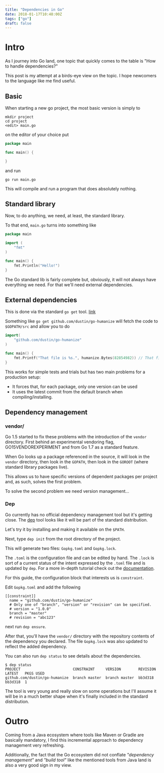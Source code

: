 ```yaml
---
title: "Dependencies in Go"
date: 2018-01-17T10:48:00Z
tags: ["go"]
draft: false
---
```


# Intro

As I journey into Go land, one topic that quickly comes to the table is "How to handle dependencies?"

This post is my attempt at a birds-eye view on the topic. I hope newcomers to the language like me find useful.

## Basic

When starting a new go project, the most basic version is simply to

```
mkdir project
cd project
<edit> main.go
```

on the editor of your choice put

```go
package main

func main() {

}

```

and run

```
go run main.go
```

This will compile and run a program that does absolutely nothing.

## Standard library

Now, to do anything, we need, at least, the standard library. 

To that end, `main.go` turns into something like

```go
package main

import (
    "fmt"
)

func main() {
    fmt.Println("Hello!")
}
```
The Go standard lib is fairly complete but, obviously, it will not always have everything we need.
For that we'll need external dependencies.

## External dependencies


This is done via the standard `go get` tool. [link](https://golang.org/cmd/go/#hdr-Download_and_install_packages_and_dependencies)

Something like
`go get github.com/dustin/go-humanize`
will fetch the code to `$GOPATH/src` and allow you to do
```go
import(
    "github.com/dustin/go-humanize"
)

func main() {
    fmt.Printf("That file is %s.", humanize.Bytes(82854982)) // That file is 83 MB.
}
```
This works for simple tests and trials but has two main problems for a production setup:

  - It forces that, for each package, only one version can be used
  - It uses the latest commit from the default branch when compiling/installing.

## Dependency management

### vendor/

Go 1.5 started to fix these problems with the introduction of the `vendor` directory.
First behind an experimental vendoring flag, GO15VENDOREXPERIMENT and from Go 1.7 as a standard feature.

When Go looks up a package referenced in the source, it will look in the `vendor` directory, then look in the `GOPATH`, then look in the `GOROOT` (where standard library packages live).

This allows us to have specific versions of dependent packages per project and, as such, solves the first problem.

To solve the second problem we need version management...

### Dep

Go currently has no official dependency management tool but it's getting close. 
The [dep](https://github.com/golang/dep) tool looks like it will be part of the standard distribution.

Let's try it by installing and making it available on the `$PATH`.

Next, type `dep init` from the root directory of the project.

This will generate two files: `Gopkg.toml` and `Gopkg.lock`.

The `.toml` is the configuration file and can be edited by hand. The `.lock` is sort of a current status of the intent expressed by the `.toml` file and is updated by `dep`. For a more in-depth tutorial check out the [documentation](https://github.com/golang/dep/blob/master/docs/Gopkg.toml.md).

For this guide, the configuration block that interests us is `constraint`.

Edit `Gopkg.toml` and add the following

```
[[constraint]]
  name = "github.com/dustin/go-humanize"
  # Only one of "branch", "version" or "revision" can be specified.
  # version = "1.0.0"
  branch = "master"
  # revision = "abc123"
```

next run `dep ensure`.

After that, you'll have the `vendor/` directory with the repository contents of the dependency you declared.
The file `Gopkg.lock` was also updated to reflect the added dependency.

You can also run `dep status` to see details about the dependencies.

```
$ dep status
PROJECT                        CONSTRAINT     VERSION        REVISION  LATEST   PKGS USED
github.com/dustin/go-humanize  branch master  branch master  bb3d318   bb3d318  1
```

The tool is very young and really slow on some operations but I'll assume it will be in a much better shape when it's finally included in the standard distribution.

# Outro

Coming from a Java ecosystem where tools like Maven or Gradle are basically mandatory, I find this incremental approach to dependency management very refreshing.

Additionally, the fact that the Go ecosystem did not conflate _"dependency management"_ and _"build tool"_ like the mentioned tools from Java land is also a very good sign in my view.

